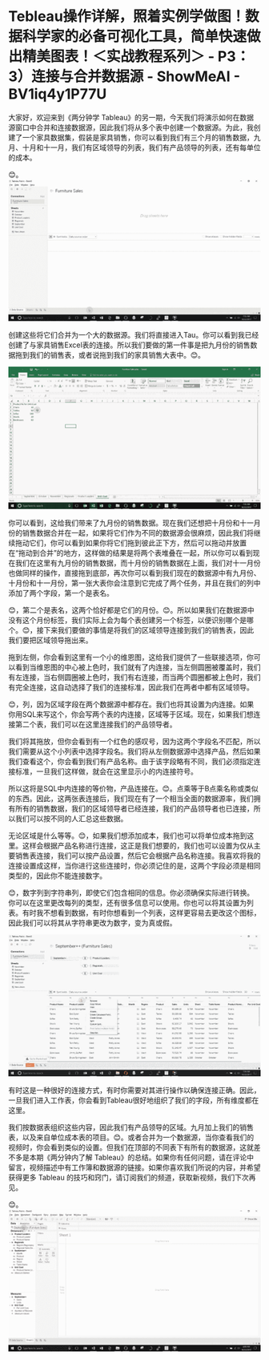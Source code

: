 # Tebleau操作详解，照着实例学做图！数据科学家的必备可视化工具，简单快速做出精美图表！＜实战教程系列＞ - P3：3）连接与合并数据源 - ShowMeAI - BV1iq4y1P77U

大家好，欢迎来到《两分钟学 Tableau》的另一期，今天我们将演示如何在数据源窗口中合并和连接数据源，因此我们将从多个表中创建一个数据源。为此，我创建了一个家具数据集，假装是家具销售，你可以看到我们有三个月的销售数据，九月、十月和十一月，我们有区域领导的列表，我们有产品领导的列表，还有每单位的成本。

😊。![](img/367e9a861f5d59f02c38cd30a5009b26_1.png)

创建这些将它们合并为一个大的数据源。我们将直接进入Tau。你可以看到我已经创建了与家具销售Excel表的连接。所以我们要做的第一件事是把九月份的销售数据拖到我们的销售表，或者说拖到我们的家具销售大表中。😊。

![](img/367e9a861f5d59f02c38cd30a5009b26_3.png)

你可以看到，这给我们带来了九月份的销售数据。现在我们还想把十月份和十一月份的销售数据合并在一起，如果将它们作为不同的数据源会很麻烦，因此我们将继续拖动它们，你可以看到如果你将它们拖到彼此正下方，然后可以拖动并放置在“拖动到合并”的地方，这样做的结果是将两个表堆叠在一起，所以你可以看到现在我们在这里有九月份的销售数据，而十月份的销售数据在上面，我们对十一月份也做同样的操作，直接拖到底部，再次你可以看到我们现在的数据源中有九月份、十月份和十一月份，第一张大表你会注意到它完成了两个任务，并且在我们的列中添加了两个字段，第一个是表名。

😊，第二个是表名，这两个恰好都是它们的月份。😊。所以如果我们在数据源中没有这个月份标签，我们实际上会为每个表创建另一个标签，以便识别哪个是哪个。😊，接下来我们要做的事情是将我们的区域领导连接到我们的销售表，因此我们要把区域领导拖出来。

拖到左侧，你会看到这里有一个小的维恩图，这给我们提供了一些联接选项，你可以看到当维恩图的中心被上色时，我们就有了内连接，当左侧圆圈被覆盖时，我们有左连接，当右侧圆圈被上色时，我们有右连接，而当两个圆圈都被上色时，我们有完全连接，这自动选择了我们的连接标准，因此我们在两者中都有区域领导。

😊，列，因为区域字段在两个数据源中都存在。我们也将其设置为内连接。如果你用SQL来写这个，你会写两个表的内连接，区域等于区域。现在，如果我们想连接第二个表，我们可以在这里连接我们的产品领导者。

我们将其拖放，但你会看到有一个红色的感叹号，因为这两个字段名不匹配，所以我们需要从这个小列表中选择字段名。我们将从左侧数据源中选择产品，然后如果我们查看这个，你会看到我们有产品名称。由于该字段略有不同，我们必须指定连接标准，一旦我们这样做，就会在这里显示小的内连接符号。

所以这将是SQL中内连接的等价物，产品连接在。😊。点乘等于B点乘名称或类似的东西。因此，这两张表连接后，我们现在有了一个相当全面的数据源率，我们拥有所有的销售数据，我们的区域领导者已经连接，我们的产品领导者也已连接，所以我们可以按不同的人汇总这些数据。

无论区域是什么等等。😊，如果我们想添加成本，我们也可以将单位成本拖到这里。这样会根据产品名称进行连接，这正是我们想要的，我们也可以设置为仅从主要销售表连接，我们可以按产品设置，然后它会根据产品名称连接。我喜欢将我的连接设置成这样，当你进行这些连接时，你必须记住的是，这两个字段必须是相同类型的，因此你不能连接数字。

😊，数字列到字符串列，即使它们包含相同的信息。你必须确保实际进行转换。你可以在这里更改每列的类型，还有很多信息可以使用。你也可以将其设置为列表。有时我不想看到数据，有时你想看到一个列表，这样更容易去更改这个图标，因此我们可以将其从字符串更改为数字，变为真或假。

![](img/367e9a861f5d59f02c38cd30a5009b26_5.png)

有时这是一种很好的连接方式，有时你需要对其进行操作以确保连接正确。因此，一旦我们进入工作表，你会看到Tableau很好地组织了我们的字段，所有维度都在这里。

我们按数据表组织这些内容，因此我们有产品领导的区域。九月加上我们的销售表，以及来自单位成本表的项目。😊。或者合并为一个数据源，当你查看我们的视频时，你会看到类似的设置。但我们在顶部的不同表下有所有的数据源，这就差不多是本期《两分钟内了解 Tableau》的总结。如果你有任何问题，请在评论中留言，视频描述中有工作簿和数据源的链接。如果你喜欢我们所说的内容，并希望获得更多 Tableau 的技巧和窍门，请订阅我们的频道，获取新视频，我们下次再见。

😊。![](img/367e9a861f5d59f02c38cd30a5009b26_7.png)
